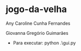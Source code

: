 # jogo-da-velha

Any Caroline Cunha Fernandes

Giovanna Gregório Guimarães

- Para executar: python .\gui.py
